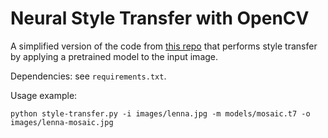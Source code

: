 # Neural Style Transfer with OpenCV

A simplified version of the code from [this repo](https://github.com/iArunava/Neural-Style-Transfer-with-OpenCV) 
that performs style transfer by applying a pretrained model to the input image.

Dependencies: see `requirements.txt`.

Usage example:

```
python style-transfer.py -i images/lenna.jpg -m models/mosaic.t7 -o images/lenna-mosaic.jpg
```
